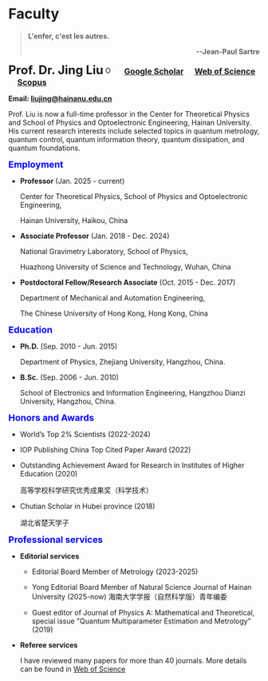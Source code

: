 # **Faculty**

> **L'enfer, c'est les autres.**  <p align='right'>**--Jean-Paul Sartre**</p>

**<font size=5>Prof. Dr. Jing Liu</font>** <a href="https://orcid.org/0000-0001-9944-4493"><img alt="ORCID logo" src="https://info.orcid.org/wp-content/uploads/2019/11/orcid_16x16.png" width="16" height="16" /></a> &emsp;
[**<font size=3>Google Scholar</font>**](https://scholar.google.com/citations?hl=en&user=HHyXi-8AAAAJ) &emsp; 
[**<font size=3>Web of Science</font>**](https://webofscience.clarivate.cn/wos/author/record/H-2632-2012) &emsp; 
[**<font size=3>Scopus</font>**](https://www.scopus.com/authid/detail.uri?authorId=55888785500)

**Email: liujing@hainanu.edu.cn**

Prof. Liu  is now a full-time professor in the Center for Theoretical Physics and School of Physics and Optoelectronic Engineering, Hainan University. His current research interests include selected topics in quantum metrology, quantum control, 
quantum information theory, quantum dissipation, and quantum foundations.

**<font color="Blue" size=4.5>Employment</font>**

-   **Professor** (Jan. 2025 - current)

    Center for Theoretical Physics, School of Physics and Optoelectronic Engineering,

    Hainan University, Haikou, China

-   **Associate Professor** (Jan. 2018 - Dec. 2024)

    National Gravimetry Laboratory, School of Physics, 

    Huazhong University of Science and Technology, Wuhan, China

-   **Postdoctoral Fellow/Research Associate** (Oct. 2015 - Dec. 2017) 

    Department of Mechanical and Automation Engineering,

    The Chinese University of Hong Kong, Hong Kong, China

**<font color="Blue" size=4.5>Education</font>**

-   **Ph.D.** (Sep. 2010 - Jun. 2015)

    Department of Physics, Zhejiang University, Hangzhou, China. 

-   **B.Sc.** (Sep. 2006 - Jun. 2010)

    School of Electronics and Information Engineering, Hangzhou Dianzi University, Hangzhou, China.

**<font color="Blue" size=4.5>Honors and Awards</font>**   

-   World’s Top 2% Scientists (2022-2024)

-   IOP Publishing China Top Cited Paper Award (2022)

-   Outstanding Achievement Award for Research in Institutes of Higher Education (2020)

    高等学校科学研究优秀成果奖（科学技术）

-   Chutian Scholar in Hubei province (2018)

    湖北省楚天学子

**<font color="Blue" size=4.5>Professional services</font>**

-   **Editorial services**

    -   Editorial Board Member of Metrology (2023-2025)

    -   Yong Editorial Board Member of Natural Science Journal of Hainan University (2025-now)
        海南大学学报（自然科学版）青年编委

    -   Guest editor of Journal of Physics A: Mathematical and Theoretical, special issue "Quantum Multiparameter Estimation and Metrology" (2019)

-   **Referee services**

    I have reviewed many papers for more than 40 journals. More details can be found in [Web of Science](https://webofscience.clarivate.cn/wos/author/record/H-2632-2012)
